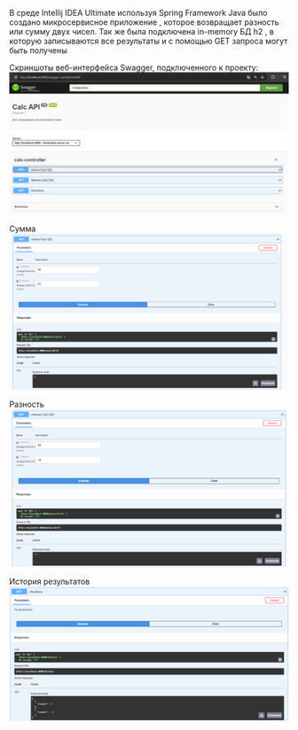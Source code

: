 В среде Intellij IDEA Ultimate  используя Spring Framework Java было создано микросервисное приложение , которое возвращает разность или сумму двух  чисел. Так же была подключена in-memory БД h2 , в которую записываются все результаты и с помощью GET запроса могут быть получены

Скриншоты веб-интерфейса Swagger, подключенного к проекту:
![Image alt](https://github.com/MarikKomarik/neoflexPractice/blob/main/images/swagger1.png)

Сумма
![Image alt](https://github.com/MarikKomarik/neoflexPractice/blob/main/images/swaggerpplus.png)

Разность
![Image alt](https://github.com/MarikKomarik/neoflexPractice/blob/main/images/swaggerminus.png)

История результатов 
![Image alt](https://github.com/MarikKomarik/neoflexPractice/blob/main/images/swaggerhistory.png)
